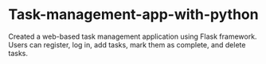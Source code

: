 # Task-management-app-with-python
Created a web-based task management application using Flask framework. Users can register, log in, add tasks, mark them as complete, and delete tasks.

